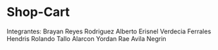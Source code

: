 # Shop-Cart
Integrantes: 
Brayan Reyes Rodriguez
Alberto Erisnel Verdecia Ferrales
Hendris Rolando Tallo Alarcon
Yordan Rae Avila Negrin


